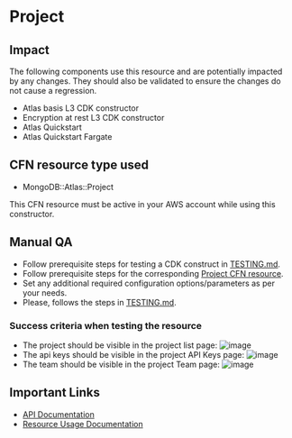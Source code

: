# Project

## Impact 
The following components use this resource and are potentially impacted by any changes. They should also be validated to ensure the changes do not cause a regression.

 - Atlas basis L3 CDK constructor
 - Encryption at rest L3 CDK constructor
 - Atlas Quickstart
 - Atlas Quickstart Fargate

## CFN resource type used
- MongoDB::Atlas::Project

This CFN resource must be active in your AWS account while using this constructor.


## Manual QA
- Follow prerequisite steps for testing a CDK construct in [TESTING.md](../../../TESTING.md).
- Follow prerequisite steps for the corresponding [Project CFN resource](../../../../cfn-resources/project/test/README.md).
- Set any additional required configuration options/parameters as per your needs.
- Please, follows the steps in [TESTING.md](../../../TESTING.md).


### Success criteria when testing the resource
- The project should be visible in the project list page:
![image](https://user-images.githubusercontent.com/5663078/227225795-0f1b6650-95fe-40ca-942d-99902b747aa2.png)
- The api keys should be visible in the project API Keys page:
![image](https://user-images.githubusercontent.com/5663078/227303503-14e7a53b-92a0-46f3-9f4a-6ea9fbf2a20d.png)
- The team should be visible in the project Team page:
![image](https://user-images.githubusercontent.com/5663078/227303779-16069213-4fe7-49c8-a840-66afdb88cb6e.png)


## Important Links
- [API Documentation](https://www.mongodb.com/docs/atlas/reference/api-resources-spec/#tag/Projects)
- [Resource Usage Documentation](https://www.mongodb.com/docs/atlas/tutorial/manage-projects/)